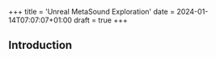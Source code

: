 +++
title = 'Unreal MetaSound Exploration'
date = 2024-01-14T07:07:07+01:00
draft = true
+++
## Introduction

